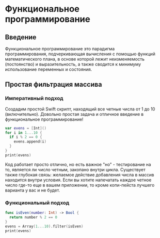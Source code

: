 # Функциональное программирование

## Введение

Функциональное программирование это парадигма программирования, 
подчеркивающая вычисления с помощью функций математического плана, 
в основе которой лежит неизменяемость (постоянство) и выразительность, 
а также сводится к минимуму использование переменных и состояния.

## Простая фильтрация массива

### Императивный подход

Создадим простой Swift скрипт, находящий все четные числа 
от 1 до 10 (включительно). Довольно простая задача и отличное 
введение в функциональное программирование!

```swift
var evens = [Int]()
for i in 1...10 {
  if i % 2 == 0 {
    evens.append(i)
  }
}
print(evens)
```

Код работает просто отлично, но есть важное "но" - тестирование 
на то, является ли число четным, закопано внутри цикла. Существует 
также глубокая связь: желаемое действие добавления числа в массив 
находится внутри условия. Если вы хотите напечатать каждое четное 
число где-то еще в вашем приложении, то кроме копи-пейста лучшего 
варианта у вас и не будет.

### Функциональный подход

```swift
func isEven(number: Int) -> Bool {
  return number % 2 == 0
}
evens = Array(1...10).filter(isEven)
print(evens)
```
